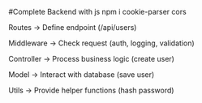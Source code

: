 #Complete Backend with js
npm i cookie-parser cors

Routes → Define endpoint (/api/users)

Middleware → Check request (auth, logging, validation)

Controller → Process business logic (create user)

Model → Interact with database (save user)

Utils → Provide helper functions (hash password)